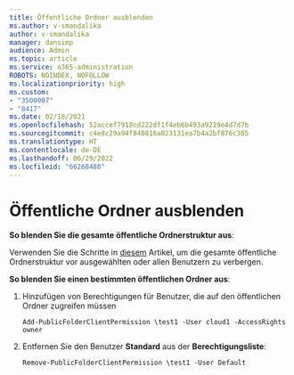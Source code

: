 ```yaml
---
title: Öffentliche Ordner ausblenden
ms.author: v-smandalika
author: v-smandalika
manager: dansimp
audience: Admin
ms.topic: article
ms.service: o365-administration
ROBOTS: NOINDEX, NOFOLLOW
ms.localizationpriority: high
ms.custom:
- "3500007"
- "8417"
ms.date: 02/18/2021
ms.openlocfilehash: 52accef7918cd222df1f4eb6b493a9219e4d7d7b
ms.sourcegitcommit: c4e8c29a94f840816a023131ea7b4a2bf876c305
ms.translationtype: HT
ms.contentlocale: de-DE
ms.lasthandoff: 06/29/2022
ms.locfileid: "66268480"
---
```

# <a name="hide-public-folders"></a>Öffentliche Ordner ausblenden

**So blenden Sie die gesamte öffentliche Ordnerstruktur aus**:

Verwenden Sie die Schritte in [diesem](https://aka.ms/ControlPF) Artikel, um die gesamte öffentliche Ordnerstruktur vor ausgewählten oder allen Benutzern zu verbergen.

**So blenden Sie einen bestimmten öffentlichen Ordner aus**:

1. Hinzufügen von Berechtigungen für Benutzer, die auf den öffentlichen Ordner zugreifen müssen

    `Add-PublicFolderClientPermission \test1 -User cloud1 -AccessRights owner`

2. Entfernen Sie den Benutzer **Standard** aus der **Berechtigungsliste**:

    `Remove-PublicFolderClientPermission \test1 -User Default`
